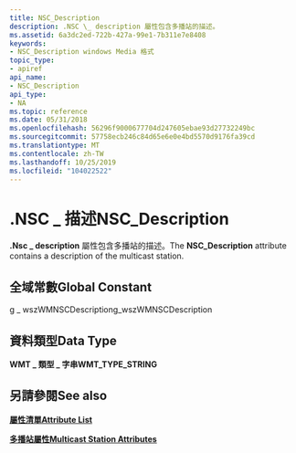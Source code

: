 ```yaml
---
title: NSC_Description
description: .NSC \_ description 屬性包含多播站的描述。
ms.assetid: 6a3dc2ed-722b-427a-99e1-7b311e7e8408
keywords:
- NSC_Description windows Media 格式
topic_type:
- apiref
api_name:
- NSC_Description
api_type:
- NA
ms.topic: reference
ms.date: 05/31/2018
ms.openlocfilehash: 56296f9000677704d247605ebae93d27732249bc
ms.sourcegitcommit: 57758ecb246c84d65e6e0e4bd5570d9176fa39cd
ms.translationtype: MT
ms.contentlocale: zh-TW
ms.lasthandoff: 10/25/2019
ms.locfileid: "104022522"
---
```

# <a name="nsc_description"></a><span data-ttu-id="bcf59-104">.NSC \_ 描述</span><span class="sxs-lookup"><span data-stu-id="bcf59-104">NSC\_Description</span></span>

<span data-ttu-id="bcf59-105">**.Nsc \_ description** 屬性包含多播站的描述。</span><span class="sxs-lookup"><span data-stu-id="bcf59-105">The **NSC\_Description** attribute contains a description of the multicast station.</span></span>

## <a name="global-constant"></a><span data-ttu-id="bcf59-106">全域常數</span><span class="sxs-lookup"><span data-stu-id="bcf59-106">Global Constant</span></span>

<span data-ttu-id="bcf59-107">g \_ wszWMNSCDescription</span><span class="sxs-lookup"><span data-stu-id="bcf59-107">g\_wszWMNSCDescription</span></span>

## <a name="data-type"></a><span data-ttu-id="bcf59-108">資料類型</span><span class="sxs-lookup"><span data-stu-id="bcf59-108">Data Type</span></span>

<span data-ttu-id="bcf59-109">**WMT \_ 類型 \_ 字串**</span><span class="sxs-lookup"><span data-stu-id="bcf59-109">**WMT\_TYPE\_STRING**</span></span>

## <a name="see-also"></a><span data-ttu-id="bcf59-110">另請參閱</span><span class="sxs-lookup"><span data-stu-id="bcf59-110">See also</span></span>

<dl> <dt>

[<span data-ttu-id="bcf59-111">**屬性清單**</span><span class="sxs-lookup"><span data-stu-id="bcf59-111">**Attribute List**</span></span>](attribute-list.md)
</dt> <dt>

[<span data-ttu-id="bcf59-112">**多播站屬性**</span><span class="sxs-lookup"><span data-stu-id="bcf59-112">**Multicast Station Attributes**</span></span>](multicast-station-attributes.md)
</dt> </dl>

 

 




